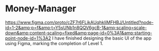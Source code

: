 # Money-Manager
https://www.figma.com/proto/cZF7r6FLikAUqhkIiMFHBJ/Untitled?node-id=1-2&amp;p=f&amp;t=Y5sUNb1n8QQV6gcB-1&amp;scaling=scale-down&amp;content-scaling=fixed&amp;page-id=0%3A1&amp;starting-point-node-id=1%3A2
I have finished designing the basic UI of the app using Figma, marking the completion of Level 1.
